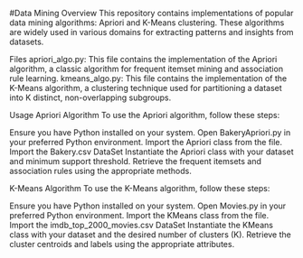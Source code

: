 #Data Mining 
Overview
This repository contains implementations of  popular data mining algorithms: Apriori and K-Means clustering. These algorithms are widely used in various domains for extracting patterns and insights from datasets.

Files
apriori_algo.py: This file contains the implementation of the Apriori algorithm, a classic algorithm for frequent itemset mining and association rule learning.
kmeans_algo.py: This file contains the implementation of the K-Means algorithm, a clustering technique used for partitioning a dataset into K distinct, non-overlapping subgroups.

Usage
Apriori Algorithm
To use the Apriori algorithm, follow these steps:

Ensure you have Python installed on your system.
Open BakeryApriori.py in your preferred Python environment.
Import the Apriori class from the file.
Import the Bakery.csv DataSet
Instantiate the Apriori class with your dataset and minimum support threshold.
Retrieve the frequent itemsets and association rules using the appropriate methods.

K-Means Algorithm
To use the K-Means algorithm, follow these steps:

Ensure you have Python installed on your system.
Open Movies.py in your preferred Python environment.
Import the KMeans class from the file.
Import the imdb_top_2000_movies.csv DataSet
Instantiate the KMeans class with your dataset and the desired number of clusters (K).
Retrieve the cluster centroids and labels using the appropriate attributes.
